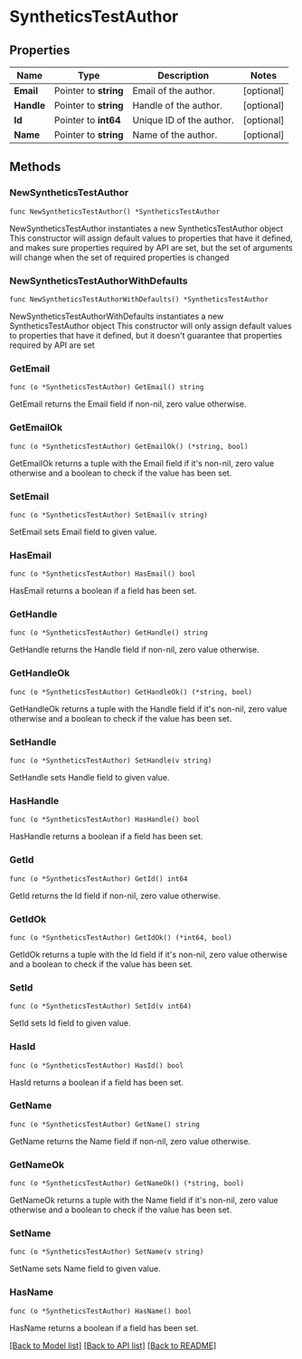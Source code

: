 # SyntheticsTestAuthor

## Properties

Name | Type | Description | Notes
------------ | ------------- | ------------- | -------------
**Email** | Pointer to **string** | Email of the author. | [optional] 
**Handle** | Pointer to **string** | Handle of the author. | [optional] 
**Id** | Pointer to **int64** | Unique ID of the author. | [optional] 
**Name** | Pointer to **string** | Name of the author. | [optional] 

## Methods

### NewSyntheticsTestAuthor

`func NewSyntheticsTestAuthor() *SyntheticsTestAuthor`

NewSyntheticsTestAuthor instantiates a new SyntheticsTestAuthor object
This constructor will assign default values to properties that have it defined,
and makes sure properties required by API are set, but the set of arguments
will change when the set of required properties is changed

### NewSyntheticsTestAuthorWithDefaults

`func NewSyntheticsTestAuthorWithDefaults() *SyntheticsTestAuthor`

NewSyntheticsTestAuthorWithDefaults instantiates a new SyntheticsTestAuthor object
This constructor will only assign default values to properties that have it defined,
but it doesn't guarantee that properties required by API are set

### GetEmail

`func (o *SyntheticsTestAuthor) GetEmail() string`

GetEmail returns the Email field if non-nil, zero value otherwise.

### GetEmailOk

`func (o *SyntheticsTestAuthor) GetEmailOk() (*string, bool)`

GetEmailOk returns a tuple with the Email field if it's non-nil, zero value otherwise
and a boolean to check if the value has been set.

### SetEmail

`func (o *SyntheticsTestAuthor) SetEmail(v string)`

SetEmail sets Email field to given value.

### HasEmail

`func (o *SyntheticsTestAuthor) HasEmail() bool`

HasEmail returns a boolean if a field has been set.

### GetHandle

`func (o *SyntheticsTestAuthor) GetHandle() string`

GetHandle returns the Handle field if non-nil, zero value otherwise.

### GetHandleOk

`func (o *SyntheticsTestAuthor) GetHandleOk() (*string, bool)`

GetHandleOk returns a tuple with the Handle field if it's non-nil, zero value otherwise
and a boolean to check if the value has been set.

### SetHandle

`func (o *SyntheticsTestAuthor) SetHandle(v string)`

SetHandle sets Handle field to given value.

### HasHandle

`func (o *SyntheticsTestAuthor) HasHandle() bool`

HasHandle returns a boolean if a field has been set.

### GetId

`func (o *SyntheticsTestAuthor) GetId() int64`

GetId returns the Id field if non-nil, zero value otherwise.

### GetIdOk

`func (o *SyntheticsTestAuthor) GetIdOk() (*int64, bool)`

GetIdOk returns a tuple with the Id field if it's non-nil, zero value otherwise
and a boolean to check if the value has been set.

### SetId

`func (o *SyntheticsTestAuthor) SetId(v int64)`

SetId sets Id field to given value.

### HasId

`func (o *SyntheticsTestAuthor) HasId() bool`

HasId returns a boolean if a field has been set.

### GetName

`func (o *SyntheticsTestAuthor) GetName() string`

GetName returns the Name field if non-nil, zero value otherwise.

### GetNameOk

`func (o *SyntheticsTestAuthor) GetNameOk() (*string, bool)`

GetNameOk returns a tuple with the Name field if it's non-nil, zero value otherwise
and a boolean to check if the value has been set.

### SetName

`func (o *SyntheticsTestAuthor) SetName(v string)`

SetName sets Name field to given value.

### HasName

`func (o *SyntheticsTestAuthor) HasName() bool`

HasName returns a boolean if a field has been set.


[[Back to Model list]](../README.md#documentation-for-models) [[Back to API list]](../README.md#documentation-for-api-endpoints) [[Back to README]](../README.md)


